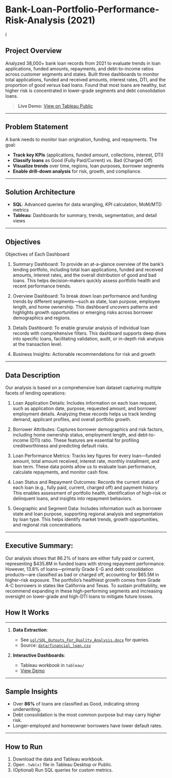# Bank-Loan-Portfolio-Performance-Risk-Analysis (2021)
I


## Project Overview

Analyzed 38,000+ bank loan records from 2021 to evaluate trends in loan applications, funded amounts, repayments, and debt-to-income ratios across customer segments and states. Built three dashboards to monitor total applications, funded and received amounts, interest rates, DTI, and the proportion of good versus bad loans. Found that most loans are healthy, but higher risk is concentrated in lower-grade segments and debt consolidation loans.



> **Live Demo:** [View on Tableau Public](https://public.tableau.com/app/profile/surya.vamshi/viz/Bank_Loan_Project_17449475966680/Intro?publish=yes)

---

## Problem Statement

A bank needs to monitor loan origination, funding, and repayments. The goal:  
- **Track key KPIs** (applications, funded amount, collections, interest, DTI)
- **Classify loans** as Good (Fully Paid/Current) vs. Bad (Charged Off)
- **Visualize trends** over time, regions, loan purposes, borrower segments
- **Enable drill-down analysis** for risk, growth, and compliance.

---

## Solution Architecture

- **SQL**: Advanced queries for data wrangling, KPI calculation, MoM/MTD metrics
- **Tableau**: Dashboards for summary, trends, segmentation, and detail views

---

## Objectives 

Objectives of Each Dashboard

1. Summary Dashboard:
To provide an at-a-glance overview of the bank’s lending portfolio, including total loan applications, funded and received amounts, interest rates, and the overall distribution of good and bad loans. This helps decision-makers quickly assess portfolio health and recent performance trends.

2. Overview Dashboard:
To break down loan performance and funding trends by different segments—such as state, loan purpose, employee length, and home ownership. This dashboard uncovers patterns and highlights growth opportunities or emerging risks across borrower demographics and regions.

3. Details Dashboard:
To enable granular analysis of individual loan records with comprehensive filters. This dashboard supports deep dives into specific loans, facilitating validation, audit, or in-depth risk analysis at the transaction level.

4. Business Insights: Actionable recommendations for risk and growth

---

## Data Description
Our analysis is based on a comprehensive loan dataset capturing multiple facets of lending operations:

1. Loan Application Details:
Includes information on each loan request, such as application date, purpose, requested amount, and borrower employment details. Analyzing these records helps us track lending demand, applicant profiles, and overall portfolio growth.

2. Borrower Attributes:
Captures borrower demographics and risk factors, including home ownership status, employment length, and debt-to-income (DTI) ratio. These features are essential for profiling creditworthiness and predicting default risks.

3. Loan Performance Metrics:
Tracks key figures for every loan—funded amount, total amount received, interest rate, monthly installment, and loan term. These data points allow us to evaluate loan performance, calculate repayments, and monitor cash flow.

4. Loan Status and Repayment Outcomes:
Records the current status of each loan (e.g., fully paid, current, charged off) and payment history. This enables assessment of portfolio health, identification of high-risk or delinquent loans, and insights into repayment behaviors.

5. Geographic and Segment Data:
Includes information such as borrower state and loan purpose, supporting regional analysis and segmentation by loan type. This helps identify market trends, growth opportunities, and regional risk concentrations.

---

## Executive Summary:

Our analysis shows that 86.2% of loans are either fully paid or current, representing $435.8M in funded loans with strong repayment performance. However, 13.8% of loans—primarily Grade E-G and debt consolidation products—are classified as bad or charged off, accounting for $65.5M in higher-risk exposure. The portfolio’s healthiest growth comes from Grade A-C borrowers in states like California and Texas. To sustain profitability, we recommend expanding in these high-performing segments and increasing oversight on lower-grade and high-DTI loans to mitigate future losses.
## How It Works

---
1. **Data Extraction**:  
   - See [`sql/SQL_Outputs_For_Quality_Analysis.docx`](sql/SQL_Outputs_For_Quality_Analysis.pdf) for queries.
   - Source: [`data/financial_loan.csv`](data/financial_loan.csv)


2. **Interactive Dashboards**:  
   - Tableau workbook in `tableau/`
   - [View Demo](https://public.tableau.com/app/profile/surya.vamshi/viz/Bank_Loan_Project_17449475966680/Intro?publish=yes)

---

## Sample Insights

- Over **86%** of loans are classified as Good, indicating strong underwriting.
- Debt consolidation is the most common purpose but may carry higher risk.
- Longer-employed and homeowner borrowers have lower default rates.

---

## How to Run

1. Download the data and Tableau workbook.
2. Open `.twb(x)` file in Tableau Desktop or Public.
3. (Optional) Run SQL queries for custom metrics.


